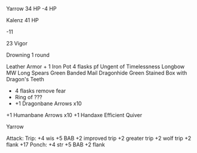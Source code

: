 Yarrow
 34 HP
 -4 HP



Kalenz
41 HP

 -11

23 Vigor

Drowning 1 round

Leather Armor + 1
Iron Pot 4 flasks pf Ungent of Timelessness
Longbow  
MW Long Spears 
Green Banded Mail Dragonhide
Green Stained Box with Dragon's Teeth
 * 4 flasks remove fear 
 * Ring of ???
 * +1 Dragonbane Arrows x10 




+1 Humanbane Arrows x10
+1 Handaxe
Efficient Quiver

Yarrow

Attack: Trip: +4 wis +5 BAB +2 improved trip +2 greater trip +2 wolf trip +2 flank +17
        Ponch: +4 str +5 BAB +2 flank 

    